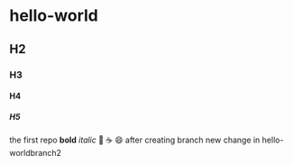 # hello-world
## H2
### H3
#### H4
##### H5
the first repo
**bold**
*italic*
:pizza:
:coffee:
:smile:
after creating branch
new change in hello-worldbranch2
